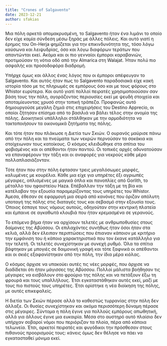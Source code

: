 ```yaml
---
title: "Crones of Salgavento"
date: 2023-12-21
author: sfakias
---
```


Μια πόλη αρκετά απομακρυσμένη, το Salgavento ήταν ένα λιμάνι το οποίο δεν είχε
καμία σύνδεση μέσω ξηράς με άλλες πόλεις. Και αυτό γιατί η έρημος του On-Herja
φημίζεται για την επικινδυνότητα της, τόσο λόγω καύσωνα και λειψυδρίας, όσο
και λόγω διαφόρων τεράτων που απαντώνται εκεί. Ακόμα και οι πιο γενναίοι
έμποροι καραβανιών, προτιμούσαν τη νότια οδό από την Almarica στη Walajat.
Ήταν πολύ πιο ασφαλής και προσοδοφόρα διαδρομή.



Υπήρχε όμως και άλλος ένας λόγος που οι έμποροι απέφευγαν το Salgavento. Και
αυτός ήταν πως το Salgavento παραδοσιακά είχε κακή ιστορία τόσο με τις
πληρωμές σε εμπόρους όσο και με τους φόρους στο Whistor ευρύτερα. Και αυτό
γιατί πολλοί πειρατές χρησιμοποιούσαν σαν βάση τους την πόλη, αγοράζοντας
περιουσίες εκεί με ψευδή στοιχεία και αποταμίευοντας χρυσό στην τοπική
τράπεζα. Προφανώς αυτό δημιουργούσε μεγάλη ζημιά στις επιχειρήσεις του Destino
Apprecio, οι οποίοι ζήτησαν επίσημα από το βασιλιά να βάλει τέλος στην ανομία
της πόλης. Διοικητικοί υπάλληλοι στάλθηκαν με την αρμοδιότητα να τακτοποιήσουν
τα οικονομικά ζητήματα της πόλης.



Και τότε ήταν που πλάκωσε η Διετία των Σκιών. Ο ουρανός μαύρισε πάνω από την
πόλη και τα πνεύματα των νεκρών περνούσαν τα σοκάκια και στοίχειωναν τους
κατοίκους. Ο κόσμος κλειδώθηκε στα σπίτια του φοβισμένος και οι απέθαντοι ήταν
παντού. Οι τοπικές αρχές αδυνατούσαν να επαναφέρουν την τάξη και οι αναφορές
για νεκρούς κάθε μέρα πολλαπλασιάζονταν.



Τότε ήταν που στην πόλη έφτασαν τρεις μεγαλόσωμες μορφές, καλυμένες με
κουρέλια. Κάθε μια είχε για υπηρέτες έξι αγριωπές μέγαιρες, οπλισμένες με
μαγικά όπλα και πανοπλίες από Gorlith, το μέταλλο του ηφαιστείου Haza.
Επέβαλλαν την τάξη με τη βία και κατέλαβαν την εξουσία παραμερίζοντας τους
υπηρέτες του Whistor. Άμεσα, έθεσαν σε εφαρμογή μια σειρά από κανόνες που
όριζαν απόλυτη υποταγή της πόλης στις διαταγές τους και σεβασμό στην εξουσία
τους. Όποιος έσπαγε τους νόμους αυτούς, οδηγούταν στην κεντρική πλατεία και
έμπαινε σε αγκαθωτά κλουβιά που ήταν κρεμασμένα σε γερανούς.



Το επόμενο βήμα ήταν να αρχίσουν τελετές με ανθρωποθυσίες στους δαίμονες της
Αβύσσου. Οι επιλαχόντες συνήθως ήταν όσοι ήταν στα κελιά, αλλά δεν έλειπαν
περιπτώσεις που έπιαναν κάποιον με κριτήριο την εμφάνιση του ή κάποιο
χαρακτηριστικό που τον έκανε κατάλληλο για την τελετή. Οι τελετές συνεχίστηκαν
με συνεχή ρυθμό. Όλα τα σπίτια βάφτηκαν με μπογιές σε δαιμονική γραφή και τότε
ξαφνικά οι απέθαντοι και οι σκιές εξαφανίστηκαν από την πόλη, την ίδια μέρα
κιόλας.



Ο κόσμος άρχισε να υπακούει αυτές τις νέες μορφές, που άρχισε να διαδίδεται
ότι ήταν μάγισσες της Αβύσσου. Πολλοί μάλιστα βοήθησαν τις μέγαιρες να
εισβάλουν στο φρούριο της πόλης και να πετάξουν έξω τη φρουρά και τους
υπαλλήλους. Έτσι εγκαταστάθηκαν αυτές εκεί, μαζί με τους πιο πιστούς τους
υπηρέτες. Έτσι ορίστηκε η νέα διοίκηση της πόλης, με αυτές επικεφαλείς.



Η διετία των Σκιών πέρασε αλλά το καθεστώς τυρρανίας στην πόλη δεν άλλαξε. Οι
θυσίες συνεχίστηκαν και ακόμα περισσότερη δύναμη πέρασε στις μέγαιρες. Σύντομα
η πόλη έγινε για πολλούς εμπόρους απωθητική, αλλά για άλλους έγινε μια
ευκαιρία. Μέσα στο αυστηρό αυτό πλαίσιο δεν υπήρχαν σοβαροί νόμοι που
περιόριζαν τα πλοία, πέρα από κάποια τελωνεία. Έτσι, αρκετοί πειρατές και
φυγόδικοι την πρόσθεσαν στους πιθανούς προορισμούς τους: κάνεις όμως δεν
θέλησε να πάει να εγκατασταθεί μόνιμα εκεί.





